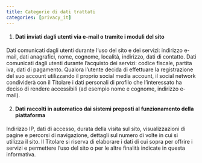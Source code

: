 ```yaml
---
title: Categorie di dati trattati
categories: [privacy_it]
---
```


1. #### Dati inviati dagli utenti via e-mail o tramite i moduli del sito
Dati comunicati dagli utenti durante l’uso del sito e dei servizi: indirizzo e-mail, dati anagrafici, nome, cognome, località, indirizzo, dati di contatto.
Dati comunicati dagli utenti durante l’acquisto dei servizi: codice fiscale, partita iva, dati di pagamento. Qualora l’utente decida di effettuare la registrazione del suo account utilizzando il proprio social media account, il social network condividerà con il Titolare i dati personali di profilo che l’interessato ha deciso di rendere accessibili (ad esempio nome e cognome, indirizzo e-mail).


2. #### Dati raccolti in automatico dai sistemi preposti al funzionamento della piattaforma
Indirizzo IP, dati di accesso, durata della visita sul sito, visualizzazioni di pagine e percorsi di navigazione, dettagli sul numero di volte in cui si utilizza il sito. Il Titolare si riserva di elaborare i dati di cui sopra per offrire i servizi e permettere l’uso del sito o per le altre finalità indicate in questa informativa.

